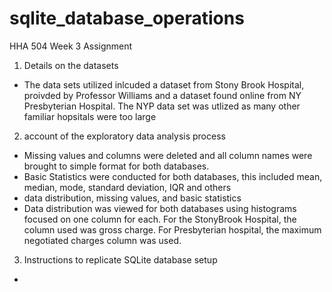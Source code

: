# sqlite_database_operations
HHA 504 Week 3 Assignment

1. Details on the datasets
  * The data sets utilized inlcuded a dataset from Stony Brook Hospital, proivded     by Professor Williams and a dataset found online from NY Presbyterian Hospital.     The NYP data set was utlized as many other familiar hopsitals were too large

2. account of the exploratory data analysis process
  * Missing values and columns were deleted and all column names were brought to       simple format for both databases.
  * Basic Statistics were conducted for both databases, this included mean, median,   mode, standard deviation, IQR and others
  * data distribution, missing values, and basic statistics
  * Data distribution was viewed for both databases using histograms focused on one   column for each. For the StonyBrook Hospital, the column used was gross charge.     For Presbyterian hospital, the maximum negotiated charges column was used. 

3. Instructions to replicate SQLite database setup
  *   
